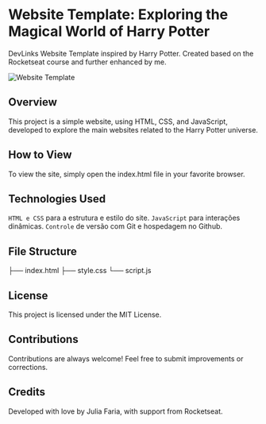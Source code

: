 # Website Template: Exploring the Magical World of Harry Potter
DevLinks Website Template inspired by Harry Potter. Created based on the Rocketseat course and further enhanced by me.

![Website Template](.github/img.png)

  ##
  
## Overview
This project is a simple website, using HTML, CSS, and JavaScript, developed to explore the main websites related to the Harry Potter universe.

## How to View
To view the site, simply open the index.html file in your favorite browser.

## Technologies Used
`HTML e CSS` para a estrutura e estilo do site.
`JavaScript` para interações dinâmicas.
`Controle` de versão com Git e hospedagem no Github.

## File Structure
├── index.html
├── style.css
└── script.js

## License
This project is licensed under the MIT License.

## Contributions
Contributions are always welcome! Feel free to submit improvements or corrections.

## Credits
Developed with love by Julia Faria, with support from Rocketseat.
